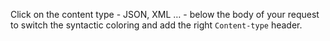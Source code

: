 Click on the content type - JSON, XML … - below the body of your request to switch the syntactic coloring and add the right `Content-type` header.
